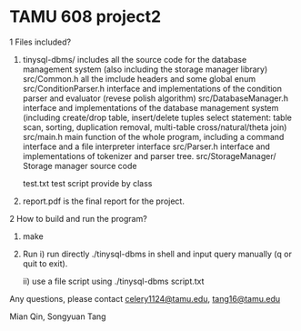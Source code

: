 # TAMU 608 project2


1 Files included?
1) tinysql-dbms/ includes all the source code for the database management system (also including the storage manager library)
	src/Common.h all the imclude headers and some global enum
	src/ConditionParser.h  interface and implementations of the condition parser and evaluator (revese polish algorithm)
	src/DatabaseManager.h  interface and implementations of the database management system (including create/drop table, insert/delete tuples select statement: table scan, sorting, duplication removal, multi-table cross/natural/theta join)
	src/main.h main function of the whole program, including a command interface and a file interpreter interface
	src/Parser.h interface and implementations of tokenizer and parser tree.
	src/StorageManager/ Storage manager source code

	test.txt test script provide by class
2) report.pdf is the final report for the project.

2 How to build and run the program?
1) make
2) Run
	i) run directly ./tinysql-dbms in shell and input query manually (q or quit to exit).
	
	ii) use a file script using ./tinysql-dbms script.txt

Any questions, please contact celery1124@tamu.edu, tang16@tamu.edu

Mian Qin, Songyuan Tang
